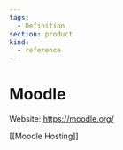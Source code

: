 ```yaml
---
tags:
  - Definition
section: product
kind:
  - reference
---
```

# Moodle

Website: <https://moodle.org/>

[[Moodle Hosting]]
